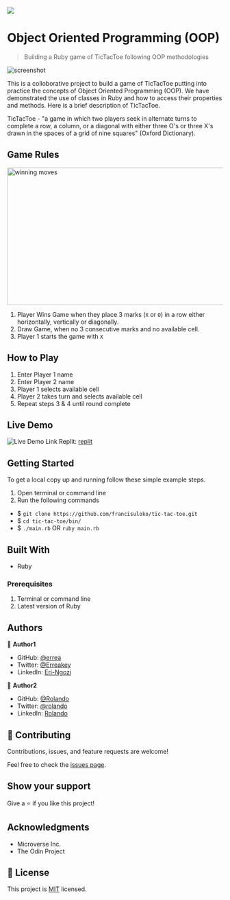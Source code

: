![](https://img.shields.io/badge/Microverse-blueviolet)

# Object Oriented Programming (OOP)

> Building a Ruby game of TicTacToe following OOP methodologies

![screenshot](./assets/screenshot.png)

This is a colloborative project to build a game of TicTacToe putting into practice
the concepts of Object Oriented Programming (OOP). We have demonstrated the use of
classes in Ruby and how to access their properties and methods. Here is a brief description
of TicTacToe.

TicTacToe - "a game in which two players seek in alternate turns to complete a row,
a column, or a diagonal with either three O's or three X's drawn in the spaces
of a grid of nine squares" (Oxford Dictionary).

## Game Rules
<img src="./assets/winmoves.png" alt="winning moves" width="600" height="320">

1. Player Wins Game when they place 3 marks (`X` or `O`) in a row either horizontally,
   vertically or diagonally. 
2. Draw Game, when no 3 consecutive marks and no available cell.
3. Player 1 starts the game with `X`

## How to Play

1. Enter Player 1 name
2. Enter Player 2 name
3. Player 1 selects available cell
4. Player 2 takes turn and selects available cell
5. Repeat steps 3 & 4 until round complete

## Live Demo

![Live Demo Link](./assets/tictactoe_livedemo.gif)
Replit: [replit](https://replit.com/join/kkzmhedu-rolandodiegodie)

## Getting Started

To get a local copy up and running follow these simple example steps.

1. Open terminal or command line
2. Run the following commands
 - $ `git clone https://github.com/francisuloko/tic-tac-toe.git`
 - $ `cd tic-tac-toe/bin/`
 - $ `./main.rb` OR `ruby main.rb`


## Built With

- Ruby

### Prerequisites
1. Terminal or command line
2. Latest version of Ruby

## Authors

👤 **Author1**

- GitHub: [@errea](https://github.com/errea)
- Twitter: [@Erreakey](https://twitter.com/Erreakay)
- LinkedIn: [Eri-Ngozi](https://www.linkedin.com/in/eri-ngozi-okereafor/)

👤 **Author2**

- GitHub: [@Rolando](https://github.com/kiranitor123)
- Twitter: [@rolando](https://twitter.com/FayeRolando)
- LinkedIn: [Rolando](https://www.linkedin.com/in/rolando-diego-alvarez-faye-b2b34a1a9/)

## 🤝 Contributing

Contributions, issues, and feature requests are welcome!

Feel free to check the [issues page](https://github.com/kiranitor123/tic-tac-toe/issues).

## Show your support

Give a ⭐️ if you like this project!

## Acknowledgments

- Microverse Inc.
- The Odin Project

## 📝 License

This project is [MIT](https://mit-license.org) licensed.
